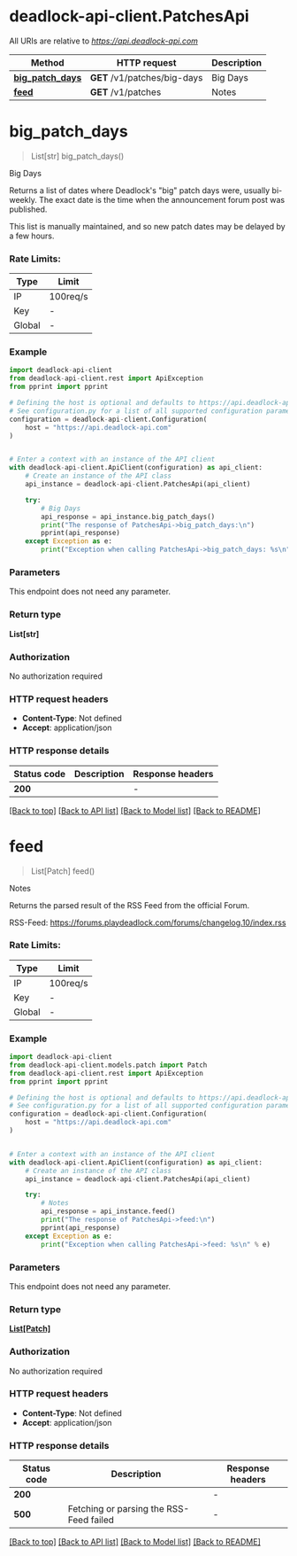 # deadlock-api-client.PatchesApi

All URIs are relative to *https://api.deadlock-api.com*

Method | HTTP request | Description
------------- | ------------- | -------------
[**big_patch_days**](PatchesApi.md#big_patch_days) | **GET** /v1/patches/big-days | Big Days
[**feed**](PatchesApi.md#feed) | **GET** /v1/patches | Notes


# **big_patch_days**
> List[str] big_patch_days()

Big Days


Returns a list of dates where Deadlock's "big" patch days were, usually bi-weekly.
The exact date is the time when the announcement forum post was published.

This list is manually maintained, and so new patch dates may be delayed by a few hours.

### Rate Limits:
| Type | Limit |
| ---- | ----- |
| IP | 100req/s |
| Key | - |
| Global | - |
    

### Example


```python
import deadlock-api-client
from deadlock-api-client.rest import ApiException
from pprint import pprint

# Defining the host is optional and defaults to https://api.deadlock-api.com
# See configuration.py for a list of all supported configuration parameters.
configuration = deadlock-api-client.Configuration(
    host = "https://api.deadlock-api.com"
)


# Enter a context with an instance of the API client
with deadlock-api-client.ApiClient(configuration) as api_client:
    # Create an instance of the API class
    api_instance = deadlock-api-client.PatchesApi(api_client)

    try:
        # Big Days
        api_response = api_instance.big_patch_days()
        print("The response of PatchesApi->big_patch_days:\n")
        pprint(api_response)
    except Exception as e:
        print("Exception when calling PatchesApi->big_patch_days: %s\n" % e)
```



### Parameters

This endpoint does not need any parameter.

### Return type

**List[str]**

### Authorization

No authorization required

### HTTP request headers

 - **Content-Type**: Not defined
 - **Accept**: application/json

### HTTP response details

| Status code | Description | Response headers |
|-------------|-------------|------------------|
**200** |  |  -  |

[[Back to top]](#) [[Back to API list]](../README.md#documentation-for-api-endpoints) [[Back to Model list]](../README.md#documentation-for-models) [[Back to README]](../README.md)

# **feed**
> List[Patch] feed()

Notes


Returns the parsed result of the RSS Feed from the official Forum.

RSS-Feed: https://forums.playdeadlock.com/forums/changelog.10/index.rss

### Rate Limits:
| Type | Limit |
| ---- | ----- |
| IP | 100req/s |
| Key | - |
| Global | - |
    

### Example


```python
import deadlock-api-client
from deadlock-api-client.models.patch import Patch
from deadlock-api-client.rest import ApiException
from pprint import pprint

# Defining the host is optional and defaults to https://api.deadlock-api.com
# See configuration.py for a list of all supported configuration parameters.
configuration = deadlock-api-client.Configuration(
    host = "https://api.deadlock-api.com"
)


# Enter a context with an instance of the API client
with deadlock-api-client.ApiClient(configuration) as api_client:
    # Create an instance of the API class
    api_instance = deadlock-api-client.PatchesApi(api_client)

    try:
        # Notes
        api_response = api_instance.feed()
        print("The response of PatchesApi->feed:\n")
        pprint(api_response)
    except Exception as e:
        print("Exception when calling PatchesApi->feed: %s\n" % e)
```



### Parameters

This endpoint does not need any parameter.

### Return type

[**List[Patch]**](Patch.md)

### Authorization

No authorization required

### HTTP request headers

 - **Content-Type**: Not defined
 - **Accept**: application/json

### HTTP response details

| Status code | Description | Response headers |
|-------------|-------------|------------------|
**200** |  |  -  |
**500** | Fetching or parsing the RSS-Feed failed |  -  |

[[Back to top]](#) [[Back to API list]](../README.md#documentation-for-api-endpoints) [[Back to Model list]](../README.md#documentation-for-models) [[Back to README]](../README.md)

